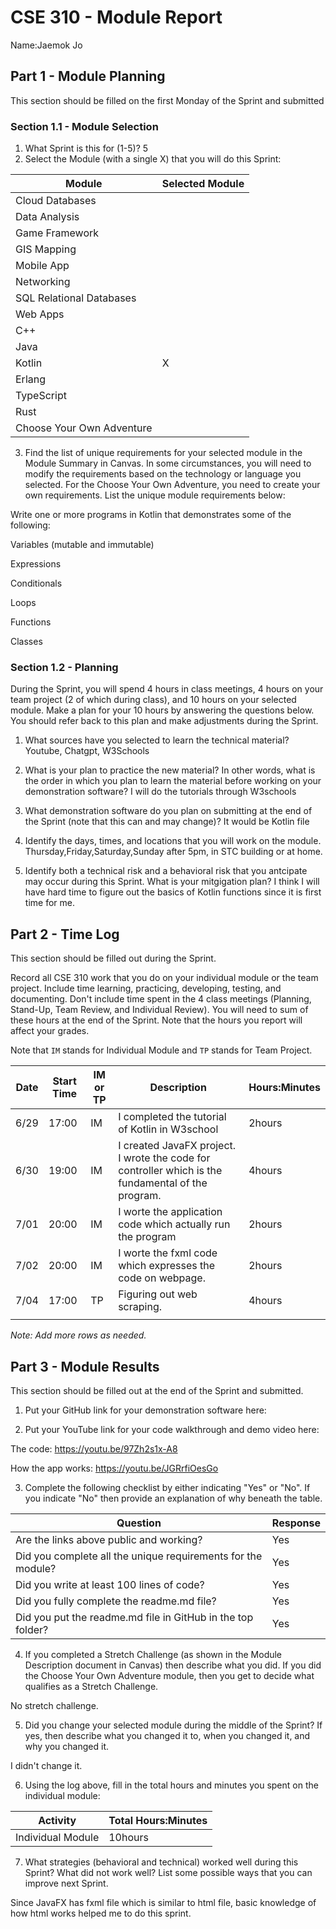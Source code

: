 # CSE 310 - Module Report

Name:Jaemok Jo

## Part 1 - Module Planning

This section should be filled on the first Monday of the Sprint and submitted

### Section 1.1 - Module Selection

1. What Sprint is this for (1-5)?
5
2. Select the Module (with a single X) that you will do this Sprint:

|Module                   |Selected Module|
|-------------------------|---------------|
|Cloud Databases          |               |
|Data Analysis            |               |
|Game Framework           |               |
|GIS Mapping              |               |
|Mobile App               |               |
|Networking               |               |
|SQL Relational Databases |               |
|Web Apps                 |               |
|C++                      |               |
|Java                     |               |
|Kotlin                   |       X       |
|Erlang                   |               |
|TypeScript               |               |
|Rust                     |               |
|Choose Your Own Adventure|               |

3. Find the list of unique requirements for your selected module in the Module Summary in Canvas.  In some circumstances, you will need to modify the requirements based on the technology or language you selected.  For the Choose Your Own Adventure, you need to create your own requirements.  List the unique module requirements below:

Write one or more programs in Kotlin that demonstrates some of the following:

Variables (mutable and immutable)

Expressions

Conditionals

Loops

Functions

Classes

### Section 1.2 - Planning

During the Sprint, you will spend 4 hours in class meetings, 4 hours on your team project (2 of which during class), and 10 hours on your selected module.  Make a plan for your 10 hours by answering the questions below.  You should refer back to this plan and make adjustments during the Sprint.

1. What sources have you selected to learn the technical material?
Youtube, Chatgpt, W3Schools

2. What is your plan to practice the new material?  In other words, what is the order in which you plan to learn the material before working on your demonstration software?
I will do the tutorials through W3schools

3. What demonstration software do you plan on submitting at the end of the Sprint (note that this can and may change)?
It would be Kotlin file

4. Identify the days, times, and locations that you will work on the module.
Thursday,Friday,Saturday,Sunday after 5pm, in STC building or at home.

5. Identify both a technical risk and a behavioral risk that you antcipate may occur during this Sprint.  What is your mitgigation plan?
I think I will have hard time to figure out the basics of Kotlin functions since it is first time for me.


## Part 2 - Time Log

This section should be filled out during the Sprint. 

Record all CSE 310 work that you do on your individual module or the team project.  Include time learning, practicing, developing, testing, and documenting.  Don't include time spent in the 4 class meetings (Planning, Stand-Up, Team Review, and Individual Review).  You will need to sum of these hours at the end of the Sprint. Note that the hours you report will affect your grades.

Note that `IM` stands for Individual Module and `TP` stands for Team Project.  

|Date      |Start Time|IM or TP|Description                                 |Hours:Minutes|
|----------|----------|--------|--------------------------------------------|-------------|
|   6/29   |  17:00   |   IM   | I completed the tutorial of Kotlin in W3school                                                                    |    2hours   |
|   6/30   |  19:00   |   IM   |  I created JavaFX project. I wrote the code for controller which is the fundamental of the program.                                                                    |    4hours   |
|   7/01   |  20:00   |   IM   | I worte the application code which actually run the program                                                                     |    2hours   |
|   7/02   |  20:00   |   IM   | I worte the fxml code which expresses the code on webpage.                                                                    |    2hours   |
|   7/04   |  17:00   |   TP   | Figuring out web scraping.                 |    4hours   |
|          |          |        |                                            |             |

_Note: Add more rows as needed._


## Part 3 - Module Results

This section should be filled out at the end of the Sprint and submitted.

1. Put your GitHub link for your demonstration software here: 

2. Put your YouTube link for your code walkthrough and demo video here:

The code: https://youtu.be/97Zh2s1x-A8

How the app works: https://youtu.be/JGRrfiOesGo

3. Complete the following checklist by either indicating "Yes" or "No". If you indicate "No" then provide an explanation of why beneath the table.

|Question                                                    |Response|
|------------------------------------------------------------|--------|
|Are the links above public and working?                     |   Yes  |
|Did you complete all the unique requirements for the module?|   Yes  |
|Did you write at least 100 lines of code?                   |   Yes  |
|Did you fully complete the readme.md file?                  |   Yes  |
|Did you put the readme.md file in GitHub in the top folder? |   Yes  |

4. If you completed a Stretch Challenge (as shown in the Module Description document in Canvas) then describe what you did.  If you did the Choose Your Own Adventure module, then you get to decide what qualifies as a Stretch Challenge.

No stretch challenge.

5. Did you change your selected module during the middle of the Sprint?  If yes, then describe what you changed it to, when you changed it, and why you changed it.

I didn't change it.

6. Using the log above, fill in the total hours and minutes you spent on the individual module:

|Activity         |Total Hours:Minutes|
|-----------------|-------------------|
|Individual Module|       10hours     |

7. What strategies (behavioral and technical) worked well during this Sprint?  What did not work well?  List some possible ways that you can improve next Sprint.

Since JavaFX has fxml file which is similar to html file, basic knowledge of how html works helped me to do this sprint.

